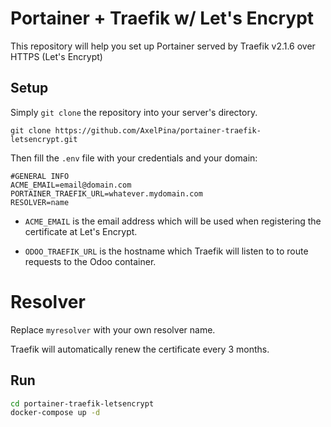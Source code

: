 # Portainer + Traefik w/ Let's Encrypt

This repository will help you set up Portainer served by Traefik v2.1.6 over HTTPS (Let's Encrypt)

## Setup

Simply `git clone` the repository into your server's directory.

`git clone https://github.com/AxelPina/portainer-traefik-letsencrypt.git`

Then fill the `.env` file with your credentials and your domain:

```
#GENERAL INFO
ACME_EMAIL=email@domain.com
PORTAINER_TRAEFIK_URL=whatever.mydomain.com
RESOLVER=name
```

* `ACME_EMAIL` is the email address which will be used when registering the certificate at Let's Encrypt.

* `ODOO_TRAEFIK_URL` is the hostname which Traefik will listen to to route requests to the Odoo container.

# Resolver

Replace `myresolver` with your own resolver name.

Traefik will automatically renew the certificate every 3 months.

## Run

```bash
cd portainer-traefik-letsencrypt
docker-compose up -d
```

